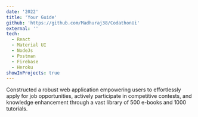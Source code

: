 ```yaml
---
date: '2022'
title: 'Your Guide'
github: 'https://github.com/Madhuraj38/CodathonUi'
external: ''
tech:
  - React
  - Material UI
  - NodeJs
  - Postman
  - Firebase
  - Heroku
showInProjects: true
---
```


Constructed a robust web application empowering users to effortlessly apply for job opportunities, actively participate in competitive contests, and knowledge enhancement through a vast library of 500 e-books and 1000 tutorials.
